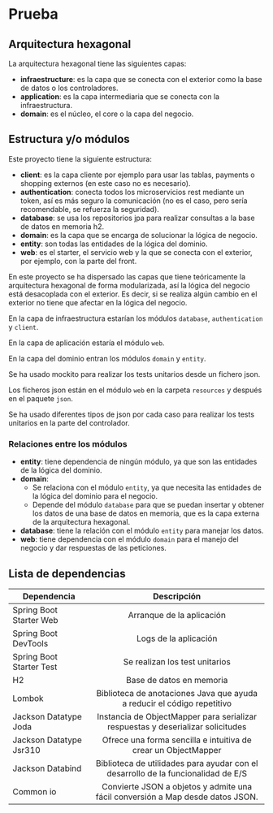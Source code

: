 # Prueba

## Arquitectura hexagonal

La arquitectura hexagonal tiene las siguientes capas:
- **infraestructure**: es la capa que se conecta con el exterior como la base de datos o los controladores.
- **application**: es la capa intermediaria que se conecta con la infraestructura.
- **domain**: es el núcleo, el core o la capa del negocio.

## Estructura y/o módulos

Este proyecto tiene la siguiente estructura:
- **client**: es la capa cliente por ejemplo para usar las tablas, payments o shopping externos (en este caso no es necesario).
- **authentication**: conecta todos los microservicios rest mediante un token, así es más seguro la comunicación (no es el caso, pero sería recomendable, se refuerza la seguridad).
- **database**: se usa los repositorios jpa para realizar consultas a la base de datos en memoria h2.
- **domain**: es la capa que se encarga de solucionar la lógica de negocio.
- **entity**: son todas las entidades de la lógica del dominio.
- **web**: es el starter, el servicio web y la que se conecta con el exterior, por ejemplo, con la parte del front.

En este proyecto se ha dispersado las capas que tiene teóricamente la arquitectura hexagonal de forma modularizada, así la lógica del negocio está desacoplada con el exterior. Es decir, si se realiza algún cambio en el exterior no tiene que afectar en la lógica del negocio.

En la capa de infraestructura estarían los módulos `database`, `authentication` y `client`.

En la capa de aplicación estaría el módulo `web`.

En la capa del dominio entran los módulos `domain` y `entity`.

Se ha usado mockito para realizar los tests unitarios desde un fichero json.

Los ficheros json están en el módulo `web` en la carpeta `resources` y después en el paquete `json`.

Se ha usado diferentes tipos de json por cada caso para realizar los tests unitarios en la parte del controlador.

### Relaciones entre los módulos

- **entity**: tiene dependencia de ningún módulo, ya que son las entidades de la lógica del dominio.
- **domain**:
  - Se relaciona con el módulo `entity`, ya que necesita las entidades de la lógica del dominio para el negocio.
  - Depende del módulo `database` para que se puedan insertar y obtener los datos de una base de datos en memoria, que es la capa externa de la arquitectura hexagonal.
- **database**: tiene la relación con el módulo `entity` para manejar los datos.
- **web**: tiene dependencia con el módulo `domain` para el manejo del negocio y dar respuestas de las peticiones.

## Lista de dependencias

| Dependencia              |                                    Descripción                                    |
|--------------------------|:---------------------------------------------------------------------------------:|
| Spring Boot Starter Web  |                             Arranque de la aplicación                             |
| Spring Boot DevTools     |                               Logs de la aplicación                               |
| Spring Boot Starter Test |                          Se realizan los test unitarios                           |
| H2                       |                             Base de datos en memoria                              |
| Lombok                   |      Biblioteca de anotaciones Java que ayuda a reducir el código repetitivo      |
| Jackson Datatype Joda    |  Instancia de ObjectMapper para serializar respuestas y deserializar solicitudes  |
| Jackson Datatype Jsr310  |          Ofrece una forma sencilla e intuitiva de crear un ObjectMapper           |
| Jackson Databind         | Biblioteca de utilidades para ayudar con el desarrollo de la funcionalidad de E/S |
| Common io                |  Convierte JSON a objetos y admite una fácil conversión a Map desde datos JSON.   |





